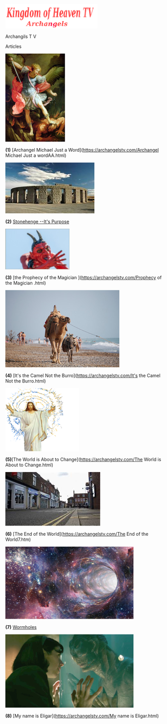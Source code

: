 
![](images/logo_main.png)


Archangils  T V

Articles


![](images/10.jpg)

**(1)** [Archangel Michael Just a Word](https://archangelstv.com/Archangel Michael Just a wordAA.html)

![](images/stonrhenge.jpg)

**(2)** [Stonehenge --It's Purpose](http://archangelstv.com/Stonehenge.html)

![](images/belicamp.jpg)

**(3)** [the Prophecy of the Magician ](https://archangelstv.com/Prophecy of the Magician .html)

![](images/camel1.jpg)

**(4)** [It's the Camel Not the Burro](https://archangelstv.com/It's the Camel Not the Burro.html)

![](images/user3_bg.png)

**(5)**[The World is About to Change](https://archangelstv.com/The World is About to Change.html)

![](images/end6.jpg)

**(6)** [The End of the World](https://archangelstv.com/The End of the World7.htm)

![](images/What-is-a-Wormhole.jpg)
  
**(7)** [Wormholes](https://archangelstv.com/Wormholes.html)

![](images/8.jpg)

**(8)** [My name is Eligar](https://archangelstv.com/My name is Eligar.html)
